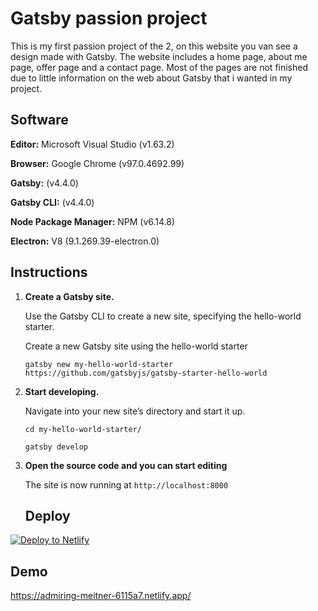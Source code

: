 
# Gatsby passion project

This is my first passion project of the 2, on this website you van see a design made with Gatsby. The website includes a home page, about me page, offer page and a contact page. Most of the pages are not finished due to little information on the web about Gatsby that i wanted in my project.

## Software

**Editor:** Microsoft Visual Studio (v1.63.2)

**Browser:** Google Chrome (v97.0.4692.99)

**Gatsby:** (v4.4.0)

**Gatsby CLI:** (v4.4.0)

**Node Package Manager:** NPM (v6.14.8)

**Electron:** V8 (9.1.269.39-electron.0)

## Instructions

1.  **Create a Gatsby site.**

    Use the Gatsby CLI to create a new site, specifying the hello-world starter.
    
    Create a new Gatsby site using the hello-world starter
    ```shell
    gatsby new my-hello-world-starter https://github.com/gatsbyjs/gatsby-starter-hello-world
    ```

2.  **Start developing.**

    Navigate into your new site’s directory and start it up.

    ```shell
    cd my-hello-world-starter/
    ```
    ```shell
    gatsby develop
    ```

3.  **Open the source code and you can start editing**

    The site is now running at `http://localhost:8000`


    ## Deploy

[![Deploy to Netlify](https://www.netlify.com/img/deploy/button.svg)](https://app.netlify.com/start/deploy?repository=https://github.com/gatsbyjs/gatsby-starter-hello-world)
## Demo

https://admiring-meitner-6115a7.netlify.app/
